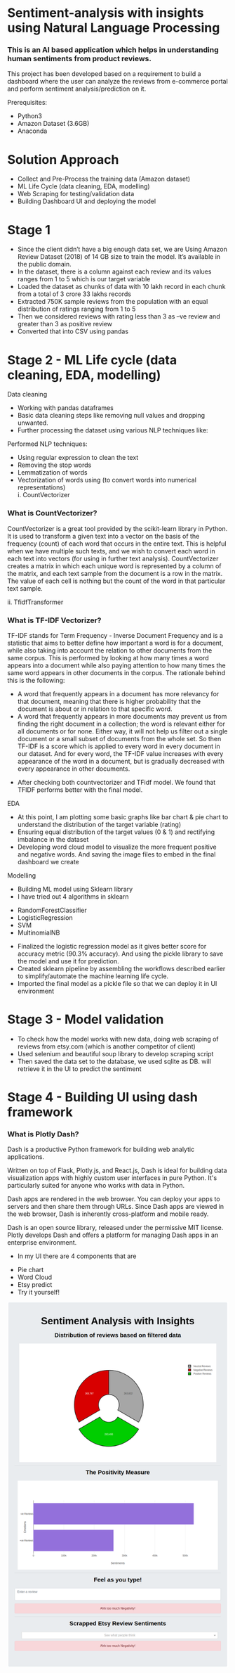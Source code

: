 # Sentiment-analysis with insights using Natural Language Processing
### This is an AI based application which helps in understanding human sentiments from product reviews.
This project has been developed based on a requirement to build a dashboard where the user can analyze the reviews from e-commerce portal and perform sentiment analysis/prediction on it.

Prerequisites:
- Python3
- Amazon Dataset (3.6GB)
- Anaconda

# Solution Approach
-	Collect and Pre-Process the training data (Amazon dataset)
-	ML Life Cycle (data cleaning, EDA, modelling)
-	Web Scraping for testing/validation data
-	Building Dashboard UI and deploying the model

# Stage 1
-	Since the client didn’t have a big enough data set, we are Using Amazon Review Dataset (2018) of 14 GB size to train the model. It’s available in the public domain.
-	In the dataset, there is a column against each review and its values ranges from 1 to 5 which is our target variable
-	Loaded the dataset as chunks of data with 10 lakh record in each chunk from a total of 3 crore 33 lakhs records
-	Extracted 750K sample reviews from the population with an equal distribution of ratings ranging from 1 to 5
-	Then we considered reviews with rating less than 3 as –ve review and greater than 3 as positive review
-	Converted that into CSV using pandas

# Stage 2 - ML Life cycle (data cleaning, EDA, modelling)

Data cleaning
-	Working with pandas dataframes
-	Basic data cleaning steps like removing null values and dropping unwanted.
-	Further processing the dataset using various NLP techniques like:

Performed NLP techniques:
-	Using regular expression to clean the text
-	Removing the stop words
-	Lemmatization of words
-	Vectorization of words using (to convert words into numerical representations)			
  i.  CountVectorizer
  ### What is CountVectorizer?
  CountVectorizer is a great tool provided by the scikit-learn library in Python. It is used to transform a given text into a vector on the basis of the frequency (count) of each   word that occurs in the entire text. This is helpful when we have multiple such texts, and we wish to convert each word in each text into vectors (for using in further text       analysis). CountVectorizer creates a matrix in which each unique word is represented by a column of the matrix, and each text sample from the document is a row in the matrix.     The value of each cell is nothing but the count of the word in that particular text sample.

  ii. TfidfTransformer
  ### What is TF-IDF Vectorizer?
  TF-IDF stands for Term Frequency - Inverse Document Frequency and is a statistic that aims to better define how important a word is for a document, while also taking into         account the relation to other documents from the same corpus.
  This is performed by looking at how many times a word appears into a document while also paying attention to how many times the same word appears in other documents in the         corpus.
  The rationale behind this is the following:
  * A word that frequently appears in a document has more relevancy for that document, meaning that there is higher probability that the document is about or in relation to that       specific word. 
  * A word that frequently appears in more documents may prevent us from finding the right document in a collection; the word is relevant either for all documents or   for none.       Either way, it will not help us filter out a single document or a small subset of documents from the whole set. 
  So then TF-IDF is a score which is applied to every word in every document in our dataset. And for every word, the TF-IDF value increases with every appearance of the word   in   a document, but is gradually decreased with every appearance in other documents.
  
-	After checking both countvectorizer and TFidf model. We found that TFIDF performs better with the final model.


EDA
-	At this point, I am plotting some basic graphs like  bar chart & pie chart to understand the distribution of the target variable (rating)
-	Ensuring equal distribution of the target values (0 & 1) and rectifying imbalance in the dataset
-	Developing word cloud model to visualize the more frequent positive and negative words. And saving the image files to embed in the final dashboard we create

Modelling
-	Building ML model using Sklearn library
-	I have tried out 4 algorithms in sklearn
  *	RandomForestClassifier
  *	LogisticRegression
  *	SVM
  *	MultinomialNB
-	Finalized the logistic regression model as it gives better score for accuracy metric (90.3% accuracy). And using the pickle library to save the model and use it for prediction.
-	Created sklearn pipeline by assembling the workflows described earlier to simplify/automate the machine learning life cycle.
-	Imported the final model as a pickle file so that we can deploy it in UI environment

# Stage 3 - Model validation
-	To check how the model works with new data, doing web scraping of reviews from etsy.com (which is another competitor of client)
-	Used selenium and beautiful soup library to develop scraping script
-	Then saved the data set to the database, we used sqlite as DB. will retrieve it in the UI to predict the sentiment

# Stage 4 - Building UI using dash framework

### What is Plotly Dash?
Dash is a productive Python framework for building web analytic applications.

Written on top of Flask, Plotly.js, and React.js, Dash is ideal for building data visualization apps with highly custom user interfaces in pure Python. It's particularly suited for anyone who works with data in Python.

Dash apps are rendered in the web browser. You can deploy your apps to servers and then share them through URLs. Since Dash apps are viewed in the web browser, Dash is inherently cross-platform and mobile ready.

Dash is an open source library, released under the permissive MIT license. Plotly develops Dash and offers a platform for managing Dash apps in an enterprise environment.

-	In my UI there are 4 components that are
  * Pie chart
  * Word Cloud
  * Etsy predict
  * Try it yourself!


<img src="https://github.com/sreelal1/Sentiment-Analysis_NLP/blob/main/assets/app.png"/>


